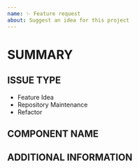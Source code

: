 ```yaml
---
name: ✨ Feature request
about: Suggest an idea for this project
---
```

<!--- Verify first that your feature was not already discussed on GitHub -->
<!--- Complete *all* sections as described, this form is processed automatically -->

# SUMMARY
<!--- Describe the new feature/improvement briefly below -->

## ISSUE TYPE

- Feature Idea
- Repository Maintenance
- Refactor

## COMPONENT NAME
<!--- Write the short name of the module, plugin, task or feature below, use your best guess if unsure -->

## ADDITIONAL INFORMATION
<!--- Describe how the feature would be used, why it is needed and what it would solve -->

<!--- Paste example playbooks or commands between quotes below -->
```yaml

```

<!--- HINT: You can also paste gist.github.com links for larger files -->

